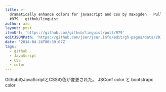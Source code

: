 ```yaml
---
title: >-
  dramatically enhance colors for javascript and css by maxogden · Pull Request
  #979 · github/linguist
author: azu
layout: post
itemUrl: 'https://github.com/github/linguist/pull/979'
editJSONPath: 'https://github.com/jser/jser.info/edit/gh-pages/data/2014/04/index.json'
date: '2014-04-24T00:30:07Z'
tags:
  - github
  - JavaScript
  - CSS
  - color
---
```

GithubのJavaScriptとCSSの色が変更された。
JSConf color と bootstrapc color
